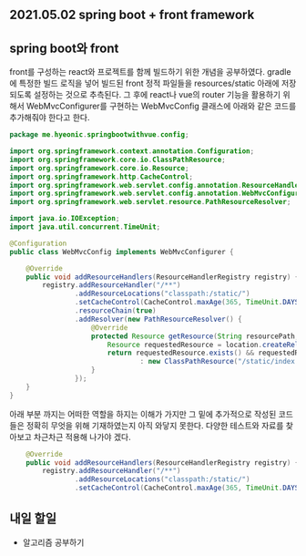 ## 2021.05.02 spring boot + front framework

## spring boot와 front

front를 구성하는 react와 프로젝트를 함께 빌드하기 위한 개념을 공부하였다. gradle에 특정한 빌드 로직을 넣어 빌드된 front 정적 파일들을 resources/static 아래에 저장되도록 설정하는 것으로 추측된다. 그 후에 react나 vue의 router 기능을 활용하기 위해서 WebMvcConfigurer를 구현하는 WebMvcConfig 클래스에 아래와 같은 코드를 추가해줘야 한다고 한다.

```java
package me.hyeonic.springbootwithvue.config;

import org.springframework.context.annotation.Configuration;
import org.springframework.core.io.ClassPathResource;
import org.springframework.core.io.Resource;
import org.springframework.http.CacheControl;
import org.springframework.web.servlet.config.annotation.ResourceHandlerRegistry;
import org.springframework.web.servlet.config.annotation.WebMvcConfigurer;
import org.springframework.web.servlet.resource.PathResourceResolver;

import java.io.IOException;
import java.util.concurrent.TimeUnit;

@Configuration
public class WebMvcConfig implements WebMvcConfigurer {

    @Override
    public void addResourceHandlers(ResourceHandlerRegistry registry) {
        registry.addResourceHandler("/**")
                .addResourceLocations("classpath:/static/")
                .setCacheControl(CacheControl.maxAge(365, TimeUnit.DAYS))
                .resourceChain(true)
                .addResolver(new PathResourceResolver() {
                    @Override
                    protected Resource getResource(String resourcePath, Resource location) throws IOException {
                        Resource requestedResource = location.createRelative(resourcePath);
                        return requestedResource.exists() && requestedResource.isReadable() ? requestedResource
                                : new ClassPathResource("/static/index.html");
                    }
                });
    }
}
```

아래 부분 까지는 어떠한 역할을 하지는 이해가 가지만 그 밑에 추가적으로 작성된 코드들은 정확히 무엇을 위해 기재하였는지 아직 와닿지 못한다. 다양한 테스트와 자료를 찾아보고 차근차근 적용해 나가야 겠다.
```java
    @Override
    public void addResourceHandlers(ResourceHandlerRegistry registry) {
        registry.addResourceHandler("/**")
                .addResourceLocations("classpath:/static/")
                .setCacheControl(CacheControl.maxAge(365, TimeUnit.DAYS));
```

## 내일 할일
 - 알고리즘 공부하기
